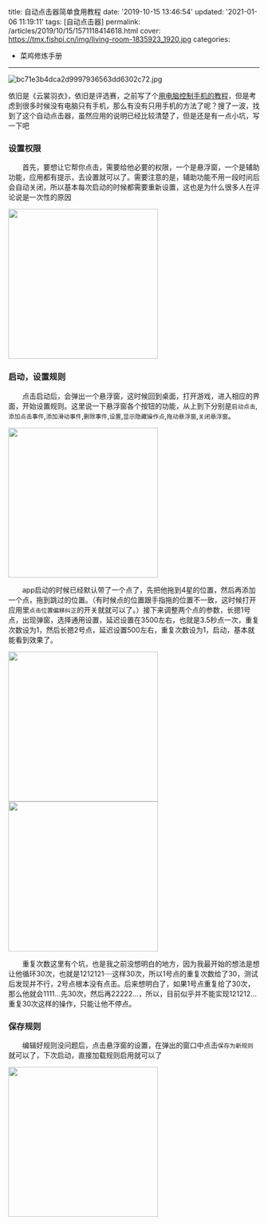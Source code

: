 title: 自动点击器简单食用教程
date: '2019-10-15 13:46:54'
updated: '2021-01-06 11:19:11'
tags: [自动点击器]
permalink: /articles/2019/10/15/1571118414618.html
cover: https://tmx.fishpi.cn/img/living-room-1835923_1920.jpg
categories: 
- 菜鸡修炼手册
---
![bc71e3b4dca2d9997936563dd6302c72.jpg](https://tmx.fishpi.cn/img/living-room-1835923_1920.jpg)

依旧是《云裳羽衣》，依旧是评选赛，之前写了个[用电脑控制手机的教程](https://www.sszsj.cc/articles/2019/05/13/1557755273356.html)，但是考虑到很多时候没有电脑只有手机，那么有没有只用手机的方法了呢？搜了一波，找到了这个自动点击器，虽然应用的说明已经比较清楚了，但是还是有一点小坑，写一下吧

### 设置权限

&emsp;&emsp;首先，要想让它帮你点击，需要给他必要的权限，一个是悬浮窗，一个是辅助功能，应用都有提示，去设置就可以了。需要注意的是，辅助功能不用一段时间后会自动关闭，所以基本每次启动的时候都需要重新设置，这也是为什么很多人在评论说是一次性的原因

<img src=https://tmx.fishpi.cn/img/4Pf_1-c484312f.jpg style="width: 300px;"/>

### 启动，设置规则

&emsp;&emsp;点击启动后，会弹出一个悬浮窗，这时候回到桌面，打开游戏，进入相应的界面，开始设置规则。这里说一下悬浮窗各个按钮的功能，从上到下分别是`启动点击`,`添加点击事件`,`添加滑动事件`,`删除事件`,`设置`,`显示隐藏操作点`,`拖动悬浮窗`,`关闭悬浮窗`。

<img src=https://tmx.fishpi.cn/img/0Zm_2-4ef55c2b.jpg style="width: 300px;" />

&emsp;&emsp;app启动的时候已经默认带了一个点了，先把他拖到4星的位置，然后再添加一个点，拖到跳过的位置。（有时候点的位置跟手指拖的位置不一致，这时候打开应用里`点击位置偏移纠正`的开关就就可以了。）接下来调整两个点的参数，长摁1号点，出现弹窗，选择通用设置，延迟设置在3500左右，也就是3.5秒点一次，重复次数设为1，然后长摁2号点，延迟设置500左右，重复次数设为1，启动，基本就能看到效果了。

<img src=https://tmx.fishpi.cn/img/PZV_3-3a4d2b7a.jpg style="width: 300px;"/>

<img src=https://tmx.fishpi.cn/img/aNK_4-6db1f390.jpg style="width: 300px;"/>

&emsp;&emsp;重复次数这里有个坑，也是我之前没想明白的地方，因为我最开始的想法是想让他循环30次，也就是1212121····这样30次，所以1号点的重复次数给了30，测试后发现并不行，2号点根本没有点击。后来想明白了，如果1号点重复给了30次，那么他就会1111...先30次，然后再22222...，所以，目前似乎并不能实现121212...重复30次这样的操作，只能让他不停点。

### 保存规则

&emsp;&emsp;编辑好规则没问题后，点击悬浮窗的设置，在弹出的窗口中点击`保存为新规则`就可以了，下次启动，直接加载规则启用就可以了

<img src=https://tmx.fishpi.cn/img/W0R_5-a7e9dde3.jpg style="width: 300px;"/>

